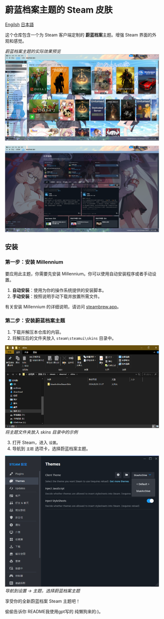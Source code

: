 # 蔚蓝档案主题的 Steam 皮肤

[Engilsh](./README.md)    [日本語](./README_jp.md)

这个仓库包含一个为 Steam 客户端定制的 **蔚蓝档案**主题。增强 Steam 界面的外观和感觉。

*蔚蓝档案主题的实际效果预览*  
![预览图 1](./imgs/sample1.png)  

![预览图 2](./imgs/sample2.png)  

## 安装

### 第一步：安装 Millennium

要应用此主题，你需要先安装 Millennium。你可以使用自动安装程序或者手动设置。

1. **自动安装**：使用为你的操作系统提供的安装脚本。
2. **手动安装**：按照说明手动下载并放置所需文件。

有关安装 Millennium 的详细说明，请访问 [steambrew.app](https://steambrew.app/)。

### 第二步：安装蔚蓝档案主题

1. 下载并解压本仓库的内容。
2. 将解压后的文件夹放入 `steam\steamui\skins` 目录中。

![安装图片](./imgs/sample3.png)  
*将主题文件夹放入 skins 目录中的示例*

3. 打开 Steam，进入 `设置`。
4. 导航到 `主题` 选项卡，选择蔚蓝档案主题。

![设置图片](./imgs/sample4.png)  
*导航到设置 -> 主题，选择蔚蓝档案主题*

享受你的全新蔚蓝档案 Steam 主题吧！

偷偷告诉你 README我使用gpt写的 纯懒狗来的:)。